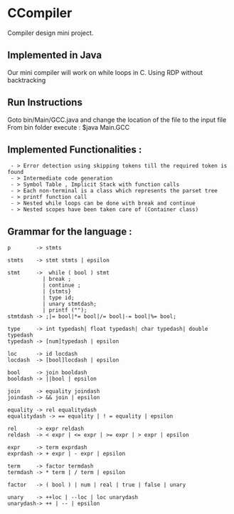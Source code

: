 # CCompiler
Compiler design mini project.

## Implemented in Java
Our mini compiler will work on while loops in C.
Using RDP without backtracking

## Run Instructions
Goto bin/Main/GCC.java and change the location of the file to the input file
From bin folder execute :
$java Main.GCC

## Implemented Functionalities :
```
 - > Error detection using skipping tokens till the required token is found
 - > Intermediate code generation
 - > Symbol Table , Implicit Stack with function calls
 - > Each non-terminal is a class which represents the parset tree
 - > printf function call
 - > Nested while loops can be done with break and continue
 - > Nested scopes have been taken care of (Container class)
```

## Grammar for the language :
```
p        -> stmts

stmts    -> stmt stmts | epsilon

stmt     ->  while ( bool ) stmt
           | break ;
           | continue ;
           | {stmts}
           | type id;
           | unary stmtdash;
           | printf ("");
stmtdash -> ;|= bool|*= bool|/= bool|-= bool|%= bool;

type     -> int typedash| float typedash| char typedash| double typedash
typedash -> [num]typedash | epsilon

loc      -> id locdash
locdash  -> [bool]locdash | epsilon

bool     -> join booldash
booldash -> ||bool | epsilon

join     -> equality joindash
joindash -> && join | epsilon

equality -> rel equalitydash
equalitydash -> == equality | ! = equality | epsilon

rel      -> expr reldash
reldash  -> < expr | <= expr | >= expr | > expr | epsilon

expr     -> term exprdash
exprdash -> + expr | - expr | epsilon

term     -> factor termdash
termdash -> * term | / term | epsilon

factor   -> ( bool ) | num | real | true | false | unary

unary    -> ++loc | --loc | loc unarydash
unarydash-> ++ | -- | epsilon

```